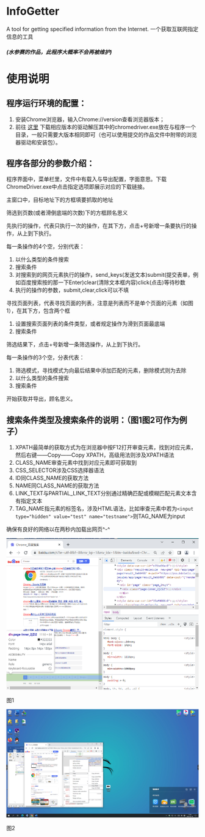 # InfoGetter

A tool for getting specified information from the Internet.
一个获取互联网指定信息的工具



##### (水参赛的作品，此程序大概率不会再被维护)

# 使用说明

 

## **程序运行环境的配置：**

1. 安装Chrome浏览器，输入Chrome://version查看浏览器版本；
2. 前往 [这里](http://chromedriver.storage.googleapis.com/index.html) 下载相应版本的驱动解压其中的chromedriver.exe放在与程序一个目录，一般只需要大版本相同即可（也可以使用提交的作品文件中附带的浏览器驱动和安装包）。

 

## 程序各部分的参数介绍：

程序界面中，菜单栏里，文件中有载入与导出配置，字面意思。下载ChromeDriver.exe中点击指定选项即展示对应的下载链接。

主窗口中，目标地址下的方框填要抓取的地址

筛选到页数(或者滑倒底端的次数)下的方框顾名思义

先执行的操作，代表只执行一次的操作，在其下方，点击+号新增一条要执行的操作，从上到下执行。

每一条操作的4个空，分别代表：

1. 以什么类型的条件搜索
2. 搜索条件
3. 对搜索到的网页元素执行的操作，send_keys(发送文本)submit(提交表单，例如百度搜索按的那一下Enter)clear(清除文本框内容)click(点击)等待秒数
4. 执行的操作的参数，submit,clear,click可以不填

寻找页面列表，代表寻找页面的列表，注意是列表而不是单个页面的元素（如图1），在其下方，包含两个框

1. 设置搜索页面列表的条件类型，或者规定操作为滑到页面最底端
2. 搜索条件

筛选结果下，点击+号新增一条筛选操作，从上到下执行。

每一条操作的3个空，分表代表：

1. 筛选模式，寻找模式为向最后结果中添加匹配的元素，删除模式则为去除
2. 以什么类型的条件搜索
3. 搜索条件

开始获取并导出，顾名思义。

 

## **搜索条件类型及搜索条件的说明：**（图1图2可作为例子）

1. XPATH最简单的获取方式为在浏览器中按F12打开审查元素，找到对应元素，然后右键——Copy——Copy XPATH，高级用法则涉及XPATH语法
2. CLASS_NAME审查元素中找到对应元素即可获取到
3. CSS_SELECTOR涉及CSS选择器语法
4. ID同CLASS_NAME的获取方法
5. NAME同CLASS_NAME的获取方法
6. LINK_TEXT与PARTIAL_LINK_TEXT分别通过精确匹配或模糊匹配元素文本含有指定文本
7. TAG_NAME指元素的标签名，涉及HTML语法，比如审查元素中若为`<input type="hidden" value="test" name="testname">`则TAG_NAME为input

 

确保有良好的网络以在两秒内加载出网页^-^



![img](example1.png)

图1

![img](example2.png)

图2
